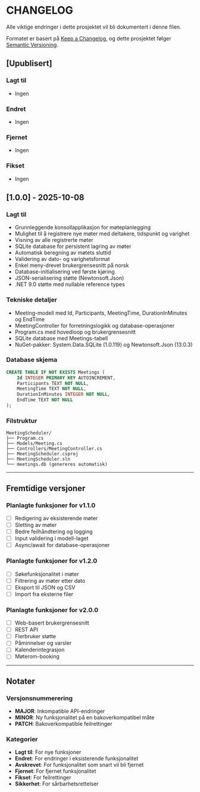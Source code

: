 # CHANGELOG

Alle viktige endringer i dette prosjektet vil bli dokumentert i denne filen.

Formatet er basert på [Keep a Changelog](https://keepachangelog.com/en/1.0.0/),
og dette prosjektet følger [Semantic Versioning](https://semver.org/spec/v2.0.0.html).

## [Upublisert]

### Lagt til
- Ingen

### Endret
- Ingen

### Fjernet
- Ingen

### Fikset
- Ingen

## [1.0.0] - 2025-10-08

### Lagt til
- Grunnleggende konsollapplikasjon for møteplanlegging
- Mulighet til å registrere nye møter med deltakere, tidspunkt og varighet
- Visning av alle registrerte møter
- SQLite database for persistent lagring av møter
- Automatisk beregning av møtets sluttid
- Validering av dato- og varighetsformat
- Enkel meny-drevet brukergrensesnitt på norsk
- Database-initialisering ved første kjøring
- JSON-serialisering støtte (Newtonsoft.Json)
- .NET 9.0 støtte med nullable reference types

### Tekniske detaljer
- Meeting-modell med Id, Participants, MeetingTime, DurationInMinutes og EndTime
- MeetingController for forretningslogikk og database-operasjoner  
- Program.cs med hovedloop og brukergrensesnitt
- SQLite database med Meetings-tabell
- NuGet-pakker: System.Data.SQLite (1.0.119) og Newtonsoft.Json (13.0.3)

### Database skjema
```sql
CREATE TABLE IF NOT EXISTS Meetings (
    Id INTEGER PRIMARY KEY AUTOINCREMENT, 
    Participants TEXT NOT NULL, 
    MeetingTime TEXT NOT NULL,
    DurationInMinutes INTEGER NOT NULL,
    EndTime TEXT NOT NULL
);
```

### Filstruktur
```
MeetingScheduler/
├── Program.cs
├── Models/Meeting.cs
├── Controllers/MeetingController.cs
├── MeetingScheduler.csproj
├── MeetingScheduler.sln
└── meetings.db (genereres automatisk)
```

---

## Fremtidige versjoner

### Planlagte funksjoner for v1.1.0
- [ ] Redigering av eksisterende møter
- [ ] Sletting av møter
- [ ] Bedre feilhåndtering og logging
- [ ] Input validering i modell-laget
- [ ] Async/await for database-operasjoner

### Planlagte funksjoner for v1.2.0
- [ ] Søkefunksjonalitet i møter
- [ ] Filtrering av møter etter dato
- [ ] Eksport til JSON og CSV
- [ ] Import fra eksterne filer

### Planlagte funksjoner for v2.0.0
- [ ] Web-basert brukergrensesnitt
- [ ] REST API
- [ ] Flerbruker støtte
- [ ] Påminnelser og varsler
- [ ] Kalenderintegrasjon
- [ ] Møterom-booking

---

## Notater

### Versjonsnummerering
- **MAJOR**: Inkompatible API-endringer
- **MINOR**: Ny funksjonalitet på en bakoverkompatibel måte  
- **PATCH**: Bakoverkompatible feilrettinger

### Kategorier
- **Lagt til**: For nye funksjoner
- **Endret**: For endringer i eksisterende funksjonalitet
- **Avskrevet**: For funksjonalitet som snart vil bli fjernet
- **Fjernet**: For fjernet funksjonalitet
- **Fikset**: For feilrettinger
- **Sikkerhet**: For sårbarhetsrettelser